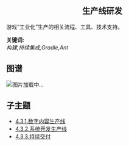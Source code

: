 <h2 align="center">生产线研发</h2>
<p>
游戏“工业化”生产的相关流程、工具、技术支持。
</p>

**关键词:**<br/> 
*构建,持续集成,Gradle,Ant*

## 图谱
![图片加载中...](https://github.com/gonglei007/GameDevMind/blob/main/exports/4.3.游戏生产线.png?raw=true)

## 子主题
* [4.3.1.数字内容生产线](https://github.com/gonglei007/GameDevMind/blob/main/mds/4.3.1.数字内容生产线.md)
* [4.3.2.系统开发生产线](https://github.com/gonglei007/GameDevMind/blob/main/mds/4.3.2.系统开发生产线.md)
* [4.3.3.持续交付](https://github.com/gonglei007/GameDevMind/blob/main/mds/4.3.3.持续交付.md)
